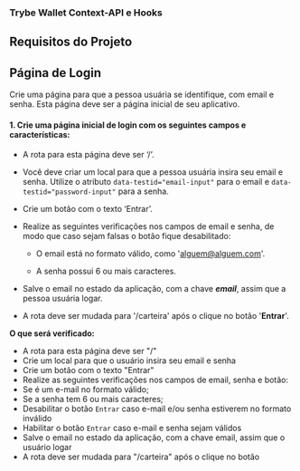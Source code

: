 ### Trybe Wallet Context-API e Hooks

## Requisitos do Projeto

## Página de Login

Crie uma página para que a pessoa usuária se identifique, com email e senha. Esta página deve ser a página inicial de seu aplicativo.

#### 1. Crie uma página inicial de login com os seguintes campos e características:

  * A rota para esta página deve ser ‘/’.

  * Você deve criar um local para que a pessoa usuária insira seu email e senha. Utilize o atributo `data-testid="email-input"` para o email e `data-testid="password-input"` para a senha.

  * Crie um botão com o texto ‘Entrar’.

  * Realize as seguintes verificações nos campos de email e senha, de modo que caso sejam falsas o botão fique desabilitado:

    * O email está no formato válido, como 'alguem@alguem.com'.

    * A senha possui 6 ou mais caracteres.

  * Salve o email no estado da aplicação, com a chave ***email***, assim que a pessoa usuária logar.

  * A rota deve ser mudada para '/carteira' após o clique no botão '**Entrar**'.

 **O que será verificado:**

  - A rota para esta página deve ser "/"
  - Crie um local para que o usuário insira seu email e senha
  - Crie um botão com o texto "Entrar"
  - Realize as seguintes verificações nos campos de email, senha e botão:
  - Se é um e-mail no formato válido;
  - Se a senha tem 6 ou mais caracteres;
  - Desabilitar o botão ``Entrar`` caso e-mail e/ou senha estiverem no formato inválido
  - Habilitar o botão ``Entrar`` caso e-mail e senha sejam válidos
  - Salve o email no estado da aplicação, com a chave email, assim que o usuário logar
  - A rota deve ser mudada para "/carteira" após o clique no botão




